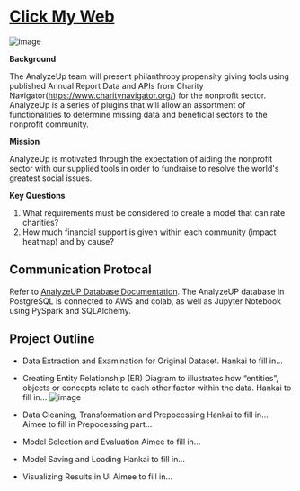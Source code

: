 # [Click My Web](https://hankai26.github.io/AnalyzeUP_UI/)
![image](https://user-images.githubusercontent.com/99574730/174512227-0ebd47b8-fe8b-48bd-9b78-500b7ed4847b.png)


**Background**  

The AnalyzeUp team will present philanthropy propensity giving tools using published Annual Report Data and APIs from Charity Navigator(https://www.charitynavigator.org/) for the nonprofit sector. AnalyzeUp is a series of plugins that will allow an assortment of functionalities to determine missing data and beneficial sectors to the nonprofit community. 

**Mission**

AnalyzeUp is motivated through the expectation of aiding the nonprofit sector with our supplied tools in order to fundraise to resolve the world's greatest social issues.

**Key Questions**
1) What requirements must be considered to create a model that can rate charities?
2) How much financial support is given within each community (impact heatmap) and by cause?

## Communication Protocal
Refer to [AnalyzeUP Database Documentation](https://hankai26.github.io/AnalyzeUP_UI/).
The AnalyzeUP database in PostgreSQL is connected to AWS and colab, as well as Jupyter Notebook using PySpark and SQLAlchemy.

## Project Outline

- Data Extraction and Examination for Original Dataset.
Hankai to fill in...

- Creating Entity Relationship (ER) Diagram to illustrates how “entities”, objects or concepts relate to each other factor within the data.
Hankai to fill in...
![image]()

- Data Cleaning, Transformation and Prepocessing
Hankai to fill in...
Aimee to fill in Prepocessing part...

- Model Selection and Evaluation
Aimee to fill in...

- Model Saving and Loading
Hankai to fill in...

- Visualizing Results in UI
Aimee to fill in...
